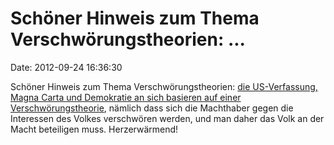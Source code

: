 Schöner Hinweis zum Thema Verschwörungstheorien: \...
=====================================================

Date: 2012-09-24 16:36:30

Schöner Hinweis zum Thema Verschwörungstheorien: [die US-Verfassung,
Magna Carta und Demokratie an sich basieren auf einer
Verschwörungstheorie](http://www.zerohedge.com/contributed/2012-09-23/america-%E2%80%93-and-western-civilization-whole-%E2%80%93-was-founded-conspiracy-theory),
nämlich dass sich die Machthaber gegen die Interessen des Volkes
verschwören werden, und man daher das Volk an der Macht beteiligen muss.
Herzerwärmend!
